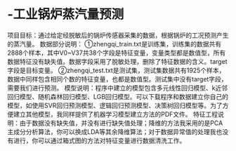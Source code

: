 # -工业锅炉蒸汽量预测
项目目标：通过给定经脱敏后的锅炉传感器采集的数据，根据锅炉的工况预测产生的蒸汽量。
数据部分说明：
①zhengqi_train.txt是训练集，训练集的数据共有2888个样本，其中V0~V37共38个字段是特征变量，变量类型都是数值型，所有数据特征没有缺失值。数据字段采用了脱敏处理，删除了特征数据的含义。target字段是目标变量。
②zhengqi_test.txt是测试集，测试集数据共有1925个样本，数据中同样包含相同个数的特征变量，也都是数值型。测试集中没有target字段，需要我们进行预测。
模型说明：程序中建立的模型包含多元线性回归模型、k近邻回归模型、随机森林回归模型、LGB回归模型。可以下载程序和数据建立你自己的模型，如使用SVR回归预测模型、逻辑回归预测模型、决策树回归模型等。为了方便建立其他模型，我同样提供了机器学习模型建立方法的PDF文件。
特征工程说明：由于数据没有缺失值，并没有进行缺失值处理；降维的方法我采用的是PCA主成分分析算法，你可以换成LDA等其余降维算法；对于数据异常值的处理我也没有进行，你可以通过箱式图的方法对特征变量进行数据清洗工作。
